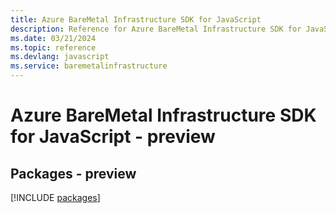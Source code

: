 ```yaml
---
title: Azure BareMetal Infrastructure SDK for JavaScript
description: Reference for Azure BareMetal Infrastructure SDK for JavaScript
ms.date: 03/21/2024
ms.topic: reference
ms.devlang: javascript
ms.service: baremetalinfrastructure
---
```

# Azure BareMetal Infrastructure SDK for JavaScript - preview
## Packages - preview
[!INCLUDE [packages](baremetal-infrastructure-index.md)]